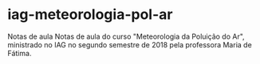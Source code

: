 # iag-meteorologia-pol-ar
Notas de aula Notas de aula do curso "Meteorologia da Poluição do Ar", ministrado no IAG no segundo semestre de 2018 pela professora Maria de Fátima.
